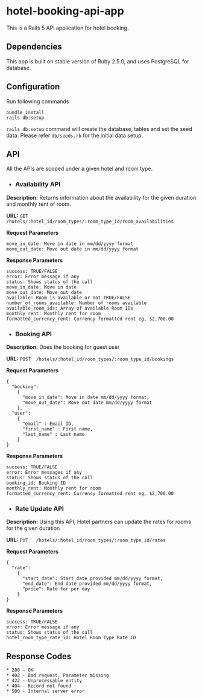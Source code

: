 # hotel-booking-api-app

This is a Rails 5 API application for hotel booking.

## Dependencies
This app is built on stable version of Ruby 2.5.0, and uses PostgreSQL for database.

## Configuration
Run following commands
```
bundle install
rails db:setup
```
```rails db:setup``` command will create the database, tables and set the seed data. Please refer ```db/seeds.rb``` for the initial data setup.
  
## API 

All the APIs are scoped under a given hotel and room type.

* ### Availability API

**Description:** Returns information about the availability for the given duration and monthly rent of room.  

**URL:** ```GET   /hotels/:hotel_id/room_types/:room_type_id/room_availabilities```

**Request Parameters**
```
move_in_date: Move in date in mm/dd/yyyy format
move_out_date: Move out date in mm/dd/yyyy format 
```
**Response Parameters**
```
success: TRUE/FALSE
error: Error message if any
status: Shows status of the call
move_in_date: Move in date
move_out_date: Move out date     
available: Room is available or not TRUE/FALSE
number_of_rooms_available: Number of rooms available
available_room_ids: Array of available Room IDs
monthly_rent: Monthly rent for room
formatted_currency_rent: Currency formatted rent eg, $2,700.00
```

* ### Booking API

**Description:** Does the booking for guest user   

**URL:** ```POST  /hotels/:hotel_id/room_types/:room_type_id/bookings```
 
**Request Parameters**
```
{
  "booking": 
    {
      "move_in_date": Move in date mm/dd/yyyy format, 
      "move_out_date": Move out date mm/dd/yyyy format
    },
  "user": 
    {
      "email" : Email ID, 
      "first_name" : First name, 
      "last_name" : Last name
    }
}
```
**Response Parameters**
```
success: TRUE/FALSE
error: Error messages if any
status: Shows status of the call
booking_id: Booking ID
monthly_rent: Monthly rent for room
formatted_currency_rent: Currency formatted rent eg, $2,700.00
```

* ### Rate Update API

**Description:** Using this API, Hotel partners can update the rates for rooms for the given duration    

**URL:** ```PUT   /hotels/:hotel_id/room_types/:room_type_id/rates```
 
**Request Parameters**
```
{
  "rate": 
    {
      "start_date": Start date provided mm/dd/yyyy format, 
      "end_date": End date provided mm/dd/yyyy format,
      "price": Rate for per day
    }
}
```
**Response Parameters**
```
success: TRUE/FALSE
error: Error message if any
status: Shows status of the call
hotel_room_type_rate_id: Hotel Room Type Rate ID
```

## **Response Codes**

```
* 200 - OK
* 402 - Bad request, Parameter missing
* 422 - Unprocessable entity
* 404 - Record not found
* 500 - Internal server error 
```
